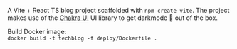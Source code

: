 A Vite + React TS blog project scaffolded with `npm create vite`. The project makes use of the [Chakra UI](https://chakra-ui.com/) UI library to get darkmode 🌙 out of the box.  

Build Docker image:  
`docker build -t techblog -f deploy/Dockerfile .`